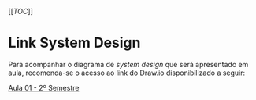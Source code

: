 [[_TOC_]]

# Link System Design

Para acompanhar o diagrama de _system design_ que será apresentado em aula, recomenda-se o acesso ao link do Draw.io disponibilizado a seguir:

[Aula 01 - 2º Semestre](https://app.diagrams.net/#Wb!E9009bDiz0-PfGy3ySQfH9tXfEhEsClNjotGE0OWot0QGmAwb7WcRo0KgoS7HDuX%2F01FHXSJ5VBR4HM5KZOXZELVYYFI4YERS4C#%7B%22pageId%22%3A%22PCJRFoIFfjW1C8pePHKt%22%7D)